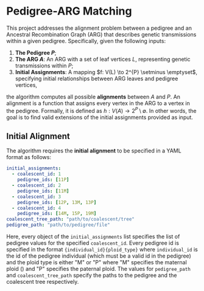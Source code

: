 # Pedigree-ARG Matching

This project addresses the alignment problem between a pedigree and an Ancestral Recombination Graph (ARG) that describes genetic transmissions within a given pedigree. Specifically, given the following inputs:

1. **The Pedigree $P$**;
2. **The ARG $A$**: An ARG with a set of leaf vertices $L$, representing genetic transmissions within $P$;
3. **Initial Assignments**: A mapping $f: V(L) \to 2^{P} \setminus \emptyset\$, specifying initial relationships between ARG leaves and pedigree vertices,

the algorithm computes all possible **alignments** between $A$ and $P$. An alignment is a function that assigns every vertex in the ARG to a vertex in the pedigree. 
Formally, it is defined as $h: V(A) \to 2^{P} \setminus \emptyset$. 
In other words, the goal is to find valid extensions of the initial assignments provided as input.

## Initial Alignment

The algorithm requires the **initial alignment** to be specified in a YAML format as follows:

```yaml
initial_assignments:
  - coalescent_id: 1
    pedigree_ids: [11P]
  - coalescent_id: 2
    pedigree_ids: [11M]
  - coalescent_id: 3
    pedigree_ids: [12P, 13M, 13P]
  - coalescent_id: 4
    pedigree_ids: [14M, 15P, 19M]
coalescent_tree_path: "path/to/coalescent/tree"
pedigree_path: "path/to/pedigree/file"
```

Here, every object of the ```initial_assignments``` list specifies the list of pedigree values for the specified 
```coalescent_id```. Every pedigree id is specified in the format ```{individual_id}{ploid_type}``` where 
```individual_id``` is the id of the pedigree individual (which must be a valid id in the pedigree) and the ploid type 
is either "M" or "P" where "M" specifies the maternal ploid () and "P" specifies the paternal ploid.
The values for ```pedigree_path``` and ```coalescent_tree_path``` specify the paths to the pedigree and the coalescent 
tree  respectively.


